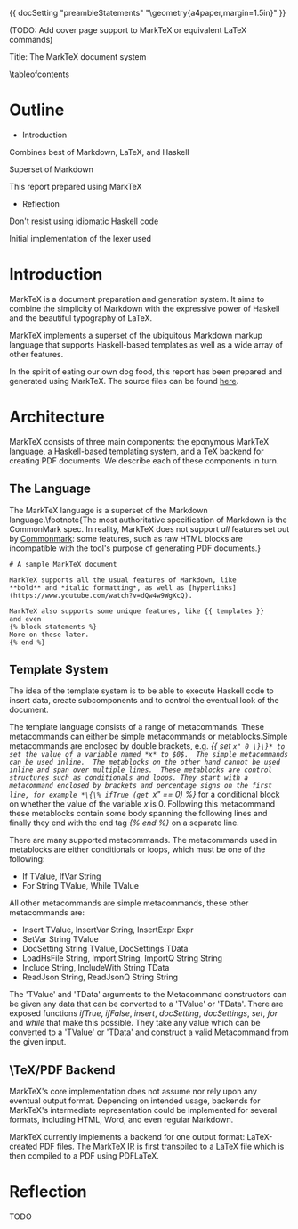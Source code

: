 {{ docSetting "preambleStatements" "\\geometry{a4paper,margin=1.5in}" }}

(TODO: Add cover page support to MarkTeX or equivalent LaTeX commands)

Title: The MarkTeX document system

\tableofcontents

# Outline
-  Introduction

Combines best of Markdown, LaTeX, and Haskell 

Superset of Markdown

This report prepared using MarkTeX

- Reflection
 
Don't resist using idiomatic Haskell code

Initial implementation of the lexer used 


# Introduction

MarkTeX is a document preparation and generation system. It aims to combine the simplicity of Markdown with the expressive power of Haskell and the beautiful typography of LaTeX.

MarkTeX implements a superset of the ubiquitous Markdown markup language that supports Haskell-based templates as well as a wide array of other features.

In the spirit of eating our own dog food, this report has been prepared and generated using MarkTeX. The source files can be found [here](https://github.com/ProbablyFaiz/infoafp-project/tree/master/report).

# Architecture

MarkTeX consists of three main components: the eponymous MarkTeX language, a Haskell-based templating system, and a TeX backend for creating PDF documents. We describe each of these components in turn.


## The Language

The MarkTeX language is a superset of the Markdown language.\footnote{The most authoritative specification of Markdown is the CommonMark spec. In reality, MarkTeX does not support *all* features set out by [Commonmark](https://spec.commonmark.org/0.30/): some features, such as raw HTML blocks are incompatible with the tool's purpose of generating PDF documents.}

```
# A sample MarkTeX document

MarkTeX supports all the usual features of Markdown, like
**bold** and *italic formatting*, as well as [hyperlinks]
(https://www.youtube.com/watch?v=dQw4w9WgXcQ).

MarkTeX also supports some unique features, like {{ templates }}
and even
{% block statements %}
More on these later.
{% end %}
```


## Template System

The idea of the template system is to be able to execute Haskell code to insert data, create subcomponents and to control the eventual look of the document.

The template language consists of a range of metacommands. 
These metacommands can either be simple metacommands or metablocks.Simple metacommands are enclosed by double brackets, e.g. *\{\{ set ``x" 0 \}\}* to set the value of a variable named *x* to $0$. 
The simple metacommands can be used inline. 
The metablocks on the other hand cannot be used inline and span over multiple lines. 
These metablocks are control structures such as conditionals and loops. They start with a metacommand enclosed by brackets and percentage signs on the first line, for example *\{\% ifTrue (get ``x" == 0) \%\}* for a conditional block on whether the value of the variable *x* is $0$. 
Following this metacommand these metablocks contain some body spanning the following lines and finally they end with the end tag *\{\% end \%\}* on a separate line.

There are many supported metacommands. The metacommands used in metablocks are either conditionals or loops, which must be one of the following:

- If TValue, IfVar String
- For String TValue, While TValue

All other metacommands are simple metacommands, these other metacommands are:

- Insert TValue, InsertVar String, InsertExpr Expr
- SetVar String TValue
- DocSetting String TValue, DocSettings TData
- LoadHsFile String, Import String, ImportQ String String
- Include String, IncludeWith String TData
- ReadJson String, ReadJsonQ String String

The 'TValue' and 'TData' arguments to the Metacommand constructors can be given any data that can be converted to a 'TValue' or 'TData'. There are exposed functions *ifTrue*, *ifFalse*, *insert*, *docSetting*, *docSettings*, *set*, *for* and *while* that make this possible. They take any value which can be converted to a 'TValue' or 'TData' and construct a valid Metacommand from the given input.

## \TeX/PDF Backend

MarkTeX's core implementation does not assume nor rely upon any eventual output format. Depending on intended usage, backends for MarkTeX's intermediate representation could be implemented for several formats, including HTML, Word, and even regular Markdown.

MarkTeX currently implements a backend for one output format: LaTeX-created PDF files. The MarkTeX IR is first transpiled to a LaTeX file which is then compiled to a PDF using PDFLaTeX.

# Reflection

TODO

